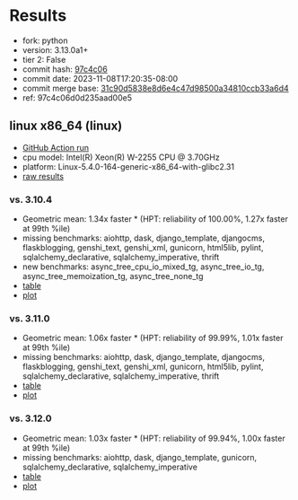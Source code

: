 # Results

- fork: python
- version: 3.13.0a1+
- tier 2: False
- commit hash: [97c4c06](https://github.com/python/cpython/commit/97c4c06)
- commit date: 2023-11-08T17:20:35-08:00
- commit merge base: [31c90d5838e8d6e4c47d98500a34810ccb33a6d4](https://github.com/python/cpython/commit/31c90d5838e8d6e4c47d98500a34810ccb33a6d4)
- ref: 97c4c06d0d235aad00e5

## linux x86_64 (linux)

- [GitHub Action run](https://github.com/faster-cpython/benchmarking/actions/runs/6813914394)
- cpu model: Intel(R) Xeon(R) W-2255 CPU @ 3.70GHz
- platform: Linux-5.4.0-164-generic-x86_64-with-glibc2.31
- [raw results](bm-20231108-linux-x86_64-python-97c4c06d0d235aad00e5-3.13.0a1%2B-97c4c06.json)

### vs. 3.10.4

- Geometric mean: 1.34x faster \* (HPT: reliability of 100.00%, 1.27x faster at 99th %ile)
- missing benchmarks: aiohttp, dask, django_template, djangocms, flaskblogging, genshi_text, genshi_xml, gunicorn, html5lib, pylint, sqlalchemy_declarative, sqlalchemy_imperative, thrift
- new benchmarks: async_tree_cpu_io_mixed_tg, async_tree_io_tg, async_tree_memoization_tg, async_tree_none_tg
- [table](bm-20231108-linux-x86_64-python-97c4c06d0d235aad00e5-3.13.0a1%2B-97c4c06-vs-3.10.4.md)
- [plot](bm-20231108-linux-x86_64-python-97c4c06d0d235aad00e5-3.13.0a1%2B-97c4c06-vs-3.10.4.png)

### vs. 3.11.0

- Geometric mean: 1.06x faster \* (HPT: reliability of 99.99%, 1.01x faster at 99th %ile)
- missing benchmarks: aiohttp, dask, django_template, djangocms, flaskblogging, genshi_text, genshi_xml, gunicorn, html5lib, pylint, sqlalchemy_declarative, sqlalchemy_imperative, thrift
- [table](bm-20231108-linux-x86_64-python-97c4c06d0d235aad00e5-3.13.0a1%2B-97c4c06-vs-3.11.0.md)
- [plot](bm-20231108-linux-x86_64-python-97c4c06d0d235aad00e5-3.13.0a1%2B-97c4c06-vs-3.11.0.png)

### vs. 3.12.0

- Geometric mean: 1.03x faster \* (HPT: reliability of 99.94%, 1.00x faster at 99th %ile)
- missing benchmarks: aiohttp, dask, django_template, gunicorn, sqlalchemy_declarative, sqlalchemy_imperative
- [table](bm-20231108-linux-x86_64-python-97c4c06d0d235aad00e5-3.13.0a1%2B-97c4c06-vs-3.12.0.md)
- [plot](bm-20231108-linux-x86_64-python-97c4c06d0d235aad00e5-3.13.0a1%2B-97c4c06-vs-3.12.0.png)

